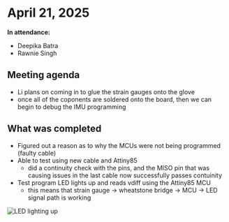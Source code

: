 # April 21, 2025
**In attendance:**
- Deepika Batra
- Rawnie Singh

## Meeting agenda
- Li plans on coming in to glue the strain gauges onto the glove
- once all of the coponents are soldered onto the board, then we can begin to debug the IMU programming

## What was completed
- Figured out a reason as to why the MCUs were not being programmed (faulty cable)
- Able to test using new cable and Attiny85
    - did a continuity check with the pins, and the MISO pin that was causing issues in the last cable now successfully passes contuinity 
- Test program LED lights up and reads vdiff using the Attiny85 MCU
    - this means that strain gauge -> wheatstone bridge -> MCU -> LED signal path is working

![LED lighting up](../Images/IMG_6473.jpeg)
